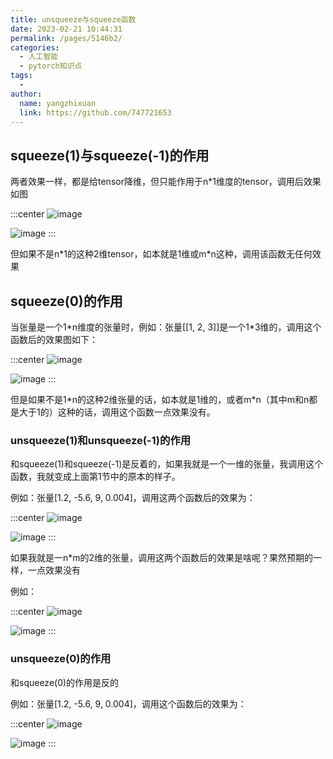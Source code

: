 ```yaml
---
title: unsqueeze与squeeze函数
date: 2023-02-21 10:44:31
permalink: /pages/5146b2/
categories:
  - 人工智能
  - pytorch知识点
tags:
  - 
author: 
  name: yangzhixuan
  link: https://github.com/747721653
---
```

## squeeze(1)与squeeze(-1)的作用

两者效果一样，都是给tensor降维，但只能作用于n*1维度的tensor，调用后效果如图

:::center
![image](https://cdn.staticaly.com/gh/747721653/image-store@master/pytorch/image.4454elcz65s0.jpg)

![image](https://cdn.staticaly.com/gh/747721653/image-store@master/pytorch/image.3u07qce80ss0.jpg)
:::

但如果不是n\*1的这种2维tensor，如本就是1维或m\*n这种，调用该函数无任何效果

## squeeze(0)的作用
当张量是一个1\*n维度的张量时，例如：张量[[1, 2, 3]]是一个1\*3维的，调用这个函数后的效果图如下：

:::center
![image](https://cdn.staticaly.com/gh/747721653/image-store@master/pytorch/image.5pyy32gyezg0.jpg)

![image](https://cdn.staticaly.com/gh/747721653/image-store@master/pytorch/image.5ppzim8pxjo0.jpg)
:::

但是如果不是1\*n的这种2维张量的话，如本就是1维的，或者m\*n（其中m和n都是大于1的）这种的话，调用这个函数一点效果没有。

### unsqueeze(1)和unsqueeze(-1)的作用
和squeeze(1)和squeeze(-1)是反着的，如果我就是一个一维的张量，我调用这个函数，我就变成上面第1节中的原本的样子。

例如：张量[1.2, -5.6, 9, 0.004]，调用这两个函数后的效果为：

:::center
![image](https://cdn.staticaly.com/gh/747721653/image-store@master/pytorch/image.5dcxgcwfe7c0.jpg)

![image](https://cdn.staticaly.com/gh/747721653/image-store@master/pytorch/image.f12qrvwjhew.jpg)
:::

如果我就是一n\*m的2维的张量，调用这两个函数后的效果是啥呢？果然预期的一样，一点效果没有

例如：

:::center
![image](https://cdn.staticaly.com/gh/747721653/image-store@master/pytorch/image.3hl6rwblgcm0.jpg)

![image](https://cdn.staticaly.com/gh/747721653/image-store@master/pytorch/image.5bbva7yi6q80.jpg)
:::

### unsqueeze(0)的作用
和squeeze(0)的作用是反的

例如：张量[1.2, -5.6, 9, 0.004]，调用这个函数后的效果为：

:::center
![image](https://cdn.staticaly.com/gh/747721653/image-store@master/pytorch/image.46apmrdvw1k0.jpg)

![image](https://cdn.staticaly.com/gh/747721653/image-store@master/pytorch/image.7fl8q3oj7o80.jpg)
:::

